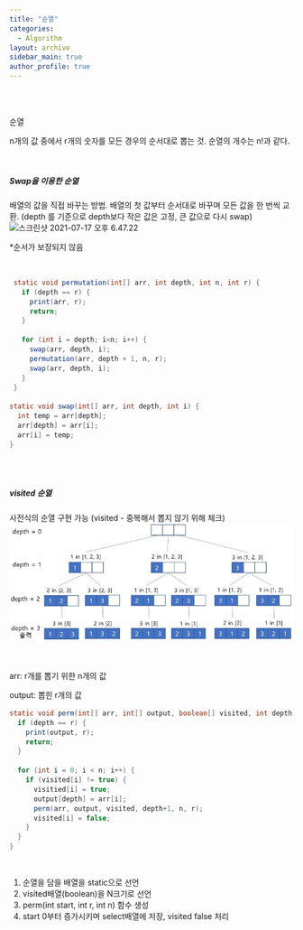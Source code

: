 ```yaml
---
title: "순열"
categories:
  - Algorithm
layout: archive
sidebar_main: true
author_profile: true
---
```


<br>

<br>

순열

n개의 값 중에서 r개의 숫자를 모든 경우의 순서대로 뽑는 것. 순열의 개수는 n!과 같다.

<br>

##### Swap을 이용한 순열

배열의 값을 직접 바꾸는 방법. 배열의 첫 값부터 순서대로 바꾸며 모든 값을 한 번씩 교환. (depth 를 기준으로 depth보다 작은 값은 고정, 큰 값으로 다시 swap)![스크린샷 2021-07-17 오후 6.47.22](%E1%84%89%E1%85%B3%E1%84%8F%E1%85%B3%E1%84%85%E1%85%B5%E1%86%AB%E1%84%89%E1%85%A3%E1%86%BA%202021-07-17%20%E1%84%8B%E1%85%A9%E1%84%92%E1%85%AE%206.47.22.png)

*순서가 보장되지 않음

<br>

```java
 static void permutation(int[] arr, int depth, int n, int r) {
   if (depth == r) {
     print(arr, r);
     return;
   }
   
   for (int i = depth; i<n; i++) {
     swap(arr, depth, i);
     permutation(arr, depth + 1, n, r);
     swap(arr, depth, i);
   }
 }

static void swap(int[] arr, int depth, int i) {
  int temp = arr[depth];
  arr[depth] = arr[i];
  arr[i] = temp;
}
```

<br>

<br>

##### visited 순열

사전식의 순열 구현 가능  (visited - 중복해서 뽑지 않기 위해 체크)![example2](perm_2.png)

<br>

arr:  r개를 뽑기 위한 n개의 값

output: 뽑힌 r개의 값

````JAVA
static void perm(int[] arr, int[] output, boolean[] visited, int depth, int n, int r) {
  if (depth == r) {
    print(output, r);
    return;
  }
  
  for (int i = 0; i < n; i++) {
    if (visited[i] != true) {
      visitied[i] = true;
      output[depth] = arr[i];
      perm(arr, output, visited, depth+1, n, r);
      visited[i] = false;
    }
  }
}
````

<br>

1. 순열을 담을 배열을 static으로 선언
2. visited배열(boolean)을 N크기로 선언
3. perm(int start, int r, int n) 함수 생성
4. start 0부터 증가시키며 select배열에 저장, visited false 처리